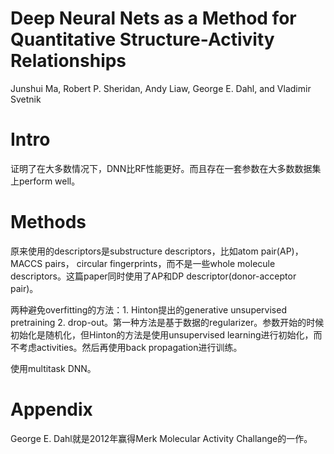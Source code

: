 # Deep Neural Nets as a Method for Quantitative Structure-Activity Relationships

Junshui Ma, Robert P. Sheridan, Andy Liaw, George E. Dahl, and Vladimir Svetnik

# Intro

证明了在大多数情况下，DNN比RF性能更好。而且存在一套参数在大多数数据集上perform well。

# Methods

原来使用的descriptors是substructure descriptors，比如atom pair(AP)，MACCS pairs， circular fingerprints，而不是一些whole molecule descriptors。这篇paper同时使用了AP和DP descriptor(donor-acceptor pair)。

两种避免overfitting的方法：1. Hinton提出的generative unsupervised pretraining 2. drop-out。第一种方法是基于数据的regularizer。参数开始的时候初始化是随机化，但Hinton的方法是使用unsupervised learning进行初始化，而不考虑activities。然后再使用back propagation进行训练。

使用multitask DNN。

# Appendix

George E. Dahl就是2012年赢得Merk Molecular Activity Challange的一作。